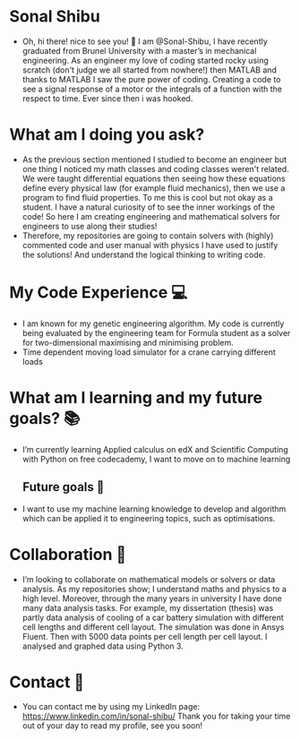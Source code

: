 # Sonal Shibu
- Oh, hi there! nice to see you! 👋 I am @Sonal-Shibu, I have recently graduated from Brunel University with a master’s in mechanical engineering. As an engineer my love of coding started rocky using scratch (don't judge we all started from nowhere!) then MATLAB and thanks to MATLAB I saw the pure power of coding. Creating a code to see a signal response of a motor or the integrals of a function with the respect to time. Ever since then i was hooked. 
# What am I doing you ask?
- As the previous section mentioned I studied to become an engineer but one thing I noticed my math classes and coding classes weren't related. We were taught differential equations then seeing how these equations define every physical law (for example fluid mechanics), then we use a program to find fluid properties. To me this is cool but not okay as a student. I have a natural curiosity of to see the inner workings of the code! So here I am creating engineering and mathematical solvers for engineers to use along their studies! 
- Therefore, my repositories are going to contain solvers with (highly) commented code and user manual with physics I have used to justify the solutions! And understand the logical thinking to writing code. 
# My Code Experience :computer:
- I am known for my genetic engineering algorithm. My code is currently being evaluated by the engineering team for Formula student as a solver for two-dimensional maximising and minimising problem.
- Time dependent moving load simulator for a crane carrying different loads 
# What am I learning and my future goals? :books:
- I’m currently learning Applied calculus on edX and Scientific Computing with Python on free codecademy, I want to move on to machine learning
  ## Future goals :dart:
- I want to use my machine learning knowledge to develop and algorithm which can be applied it to engineering topics, such as optimisations. 
# Collaboration :handshake:
- I’m looking to collaborate on mathematical models or solvers or data analysis. As my repositories show; I understand maths and physics to a high level. Moreover, through the many years in university I have done many data analysis tasks. For example, my dissertation (thesis) was partly data analysis of cooling of a car battery simulation with different cell lengths and different cell layout. The simulation was done in Ansys Fluent. Then with 5000 data points per cell length per cell layout. I analysed and graphed data using Python 3.
# Contact :iphone:
- You can contact me by using my LinkedIn page: https://www.linkedin.com/in/sonal-shibu/
Thank you for taking your time out of your day to read my profile, see you soon!


<!---
Sonal-Shibu/Sonal-Shibu is a ✨ special ✨ repository because its `README.md` (this file) appears on your GitHub profile.
You can click the Preview link to take a look at your changes.
--->
